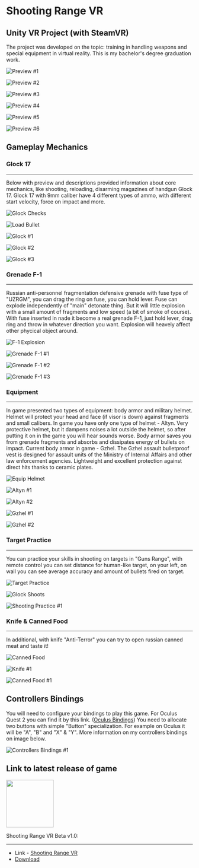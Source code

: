 # Shooting Range VR

## Unity VR Project (with SteamVR)

The project was developed on the topic: training in handling weapons and special equipment in virtual reality. This is my bachelor's degree graduation work.

![Preview #1](./Images/Gameplay/Screenshots/scr7.png)

![Preview #2](./Images/Gameplay/Screenshots/scr6.png)

![Preview #3](./Images/Gameplay/Screenshots/scr9.png)

![Preview #4](./Images/Gameplay/Screenshots/scr11.png)

![Preview #5](./Images/Gameplay/Screenshots/scr13.png)

![Preview #6](./Images/Gameplay/Screenshots/scr4.png)

## Gameplay Mechanics

### Glock 17

---

Below with preview and descriptions provided information about core mechanics, like shooting, reloading, disarming magazines of handgun Glock 17.
Glock 17 with 9mm caliber have 4 different types of ammo, with different start velocity, force on impact and more.

![Glock Checks](./Images/Gameplay/Gifs/glock_check.gif)

![Load Bullet](./Images/Gameplay/Gifs/load_bullet.gif)

![Glock #1](./Images/Gameplay/Screenshots/scr18.png)

![Glock #2](./Images/Gameplay/Screenshots/scr19.png)

![Glock #3](./Images/Gameplay/Screenshots/scr20.png)

### Grenade F-1

---

Russian anti-personnel fragmentation defensive grenade with fuse type of "UZRGM", you can drag the ring on fuse, you can hold lever. Fuse can explode independently of "main" detonate thing. But it will little explosion with a small amount of fragments and low speed (a bit of smoke of course). With fuse inserted in nade it become a real grenade F-1, just hold lever, drag ring and throw in whatever direction you want. Explosion will heavely affect other phycical object around.

![F-1 Explosion](./Images/Gameplay/Gifs/grenade_explosion.gif)

![Grenade F-1 #1](./Images/Gameplay/Screenshots/scr21.png)

![Grenade F-1 #2](./Images/Gameplay/Screenshots/scr22.png)

![Grenade F-1 #3](./Images/Gameplay/Screenshots/scr25.png)

### Equipment

---

In game presented two types of equipment: body armor and military helmet. Helmet will protect your head and face (if visor is down) against fragments and small calibers. In game you have only one type of helmet - Altyn. Very protective helmet, but it dampens noises a lot outside the helmet, so after putting it on in the game you will hear sounds worse.
Body armor saves you from grenade fragments and absorbs and dissipates energy of bullets on impact. Current body armor in game - Gzhel. The Gzhel assault bulletproof vest is designed for assault units of the Ministry of Internal Affairs and other law enforcement agencies. Lightweight and excellent protection against direct hits thanks to ceramic plates.

![Equip Helmet](./Images/Gameplay/Gifs/equip_helmet.gif)

![Altyn #1](./Images/Gameplay/Screenshots/scr14.png)

![Altyn #2](./Images/Gameplay/Screenshots/scr16.png)

![Gzhel #1](./Images/Gameplay/Screenshots/scr15.png)

![Gzhel #2](./Images/Gameplay/Screenshots/scr17.png)

### Target Practice

---

You can practice your skills in shooting on targets in "Guns Range", with remote control you can set distance for human-like target, on your left, on wall you can see average accuracy and amount of bullets fired on target.

![Target Practice](./Images/Gameplay/Gifs/move_target.gif)

![Glock Shoots](./Images/Gameplay/Gifs/glock_shooting.gif)

![Shooting Practice #1](./Images/Gameplay/Screenshots/scr9.png)

### Knife & Canned Food

---

In additional, with knife "Anti-Terror" you can try to open russian canned meat and taste it!

![Canned Food](./Images/Gameplay/Gifs/canned_food.gif)

![Knife #1](./Images/Gameplay/Screenshots/scr24.png)

![Canned Food #1](./Images/Gameplay/Screenshots/scr23.png)

## Controllers Bindings

You will need to configure your bindings to play this game. For Oculus Quest 2 you can find it by this link. ([Oculus Bindings](/ControllerBindings/shootings_range_vr_oculus_quest_2.json))
You need to allocate two buttons with simple "Button" specialization. For example on Oculus it will be "A", "B" and "X" & "Y". More information on my controllers bindings on image below.

![Controllers Bindings #1](./Images/Instructions/scr1.png)

## Link to latest release of game

<img src="./Assets/Textures/Icon/icon.png" width="128" href='https://github.com/kaayran/ShootingRangeVR/releases/download/beta/Beta_ShootingRangeVR.zip'>

Shooting Range VR Beta v1.0:

---

- Link - [Shooting Range VR](https://github.com/kaayran/ShootingRangeVR/releases/)
- [Download](https://github.com/kaayran/ShootingRangeVR/releases/download/release/ShootingRangeVR.7z)
